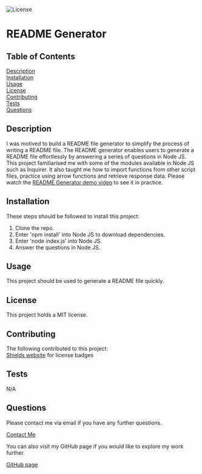 ![License](https://img.shields.io/badge/License-MIT-yellow.svg)

# README Generator

## Table of Contents

[Description](#description)<br>
[Installation](#installation)<br>
[Usage](#usage)<br>
[License](#license)<br>
[Contributing](#contributing)<br>
[Tests](#tests)<br>
[Questions](#questions)

## Description

I was motived to build a README file generator to simplify the process of writing a README file. The README generator enables users to generate a README file effortlessly by answering a series of questions in Node JS. This project familiarised me with some of the modules available in Node JS such as Inquirer. It also taught me how to import functions from other script files, practice using arrow functions and retrieve response data. Please watch the [README Generator demo video](https://drive.google.com/file/d/1Irz5_BhiV5oCPaPDxW2-m3SoGFMuVSwI/view) to see it in practice.

## Installation

These steps should be followed to install this project: <br>

1. Clone the repo. <br>
2. Enter 'npm install' into Node JS to download dependencies. <br>
3. Enter 'node index.js' into Node JS. <br>
4. Answer the questions in Node JS.

## Usage

This project should be used to generate a README file quickly.

## License

This project holds a MIT license.

## Contributing

The following contributed to this project: <br>
[Shields website](https://shields.io/) for license badges

## Tests

N/A

## Questions

Please contact me via email if you have any further questions.

[Contact Me](mailto:naomi.winchurch@hotmail.co.uk)

You can also visit my GitHub page if you would like to explore my work further.

[GitHub page](https://github.com/Nwinch1512/ "Visit my GitHub page")
